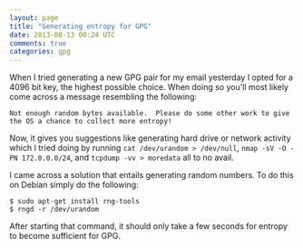 ```yaml
---
layout: page
title: "Generating entropy for GPG"
date: 2013-08-13 00:24 UTC
comments: true
categories: gpg
---
```


When I tried generating a new GPG pair for my email yesterday I opted for a 4096 bit key, the highest possible choice. When doing so you'll most likely come across a message resembling the following:

```
Not enough random bytes available.  Please do some other work to give the OS a chance to collect more entropy!
```

Now, it gives you suggestions like generating hard drive or network activity which I tried doing by running `cat /dev/urandom > /dev/null`, `nmap -sV -O -PN 172.0.0.0/24`, and `tcpdump -vv > moredata` all to no avail.

I came across a solution that entails generating random numbers. To do this on Debian simply do the following:

```
$ sudo apt-get install rng-tools
$ rngd -r /dev/urandom
```

After starting that command, it should only take a few seconds for entropy to become sufficient for GPG.

